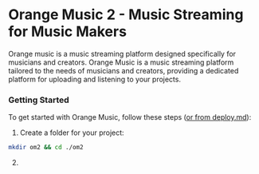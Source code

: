 # Orange Music 2 - Music Streaming for Music Makers
Orange music is a music streaming platform designed specifically for musicians and creators. Orange Music is a music streaming platform tailored to the needs of musicians and creators, providing a dedicated platform for uploading and listening to your projects. 

### Getting Started
To get started with Orange Music, follow these steps ([or from deploy.md](deployment/deploy.md)):
1. Create a folder for your project:
```sh
mkdir om2 && cd ./om2
```
2.


